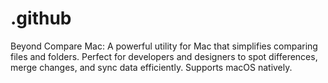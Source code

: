 # .github
Beyond Compare Mac: A powerful utility for Mac that simplifies comparing files and folders. Perfect for developers and designers to spot differences, merge changes, and sync data efficiently. Supports macOS natively.

